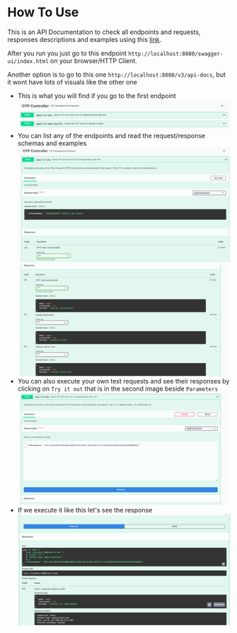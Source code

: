 # How To Use
This is an API Documentation to check all endpoints and requests, responses descriptions and examples using this [link](http://localhost:8080/swagger-ui/index.html).

After you run you just go to this endpoint ```http://localhost:8080/swagger-ui/index.html``` on your browser/HTTP Client.

Another option is to go to this one ```http://localhost:8080/v3/api-docs```, but it wont have lots of visuals like the other one

- This is what you will find if you go to the first endpoint
![](images/swagger1.png)
- You can list any of the endpoints and read the request/response schemas and examples
![](images/endpoint-example-1.png)
![](images/endpoint-example-2.png)
- You can also execute your own test requests and see their responses by clicking on ``Try it out`` that is in the second image beside ``Parameters``
![](images/endpoint-example-3.png)
- If we execute it like this let's see the response
![](images/endpoint-example-4.png)
